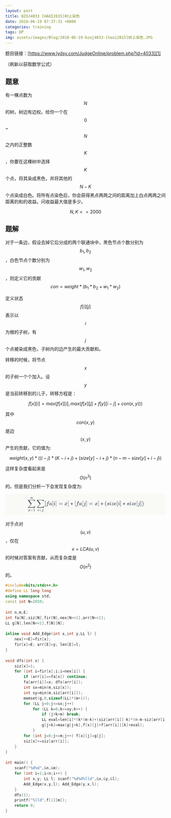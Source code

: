 ```yaml
---
layout: post
title: BZOJ4033 [HAOI2015]树上染色
date: 2018-06-19 07:37:31 +0800
categories: training
tags: DP
img: assets/images/Blog/2018-06-19-bzoj4033-[haoi2015]树上染色.JPG
---
```


题目链接：[https://www.lydsy.com/JudgeOnline/problem.php?id=4033][1]

（刷新以获取数学公式）

## **题意**

有一棵点数为$$N$$的树，树边有边权。给你一个在$$0$$~$$N$$之内的正整数$$K$$，你要在这棵树中选择$$K$$个点，将其染成黑色，并将其他的$$N-K$$个点染成白色。将所有点染色后，你会获得黑点两两之间的距离加上白点两两之间距离的和的收益。问收益最大值是多少。

$$N,K<=2000$$

## **题解**

对于一条边，假设去掉它后分成的两个联通块中，黑色节点个数分别为$$b_1,b_2$$，白色节点个数分别为$$w_1,w_2$$，则定义它的贡献$$con=weight*(b_1*b_2+w_1*w_2)$$

定义状态$$f[i][j]$$表示以$$i$$为根的子树，有$$j$$个点被染成黑色，子树内的边产生的最大贡献和。

转移的时候，将节点$$x$$的子树一个个加入。设$$y$$是当前转移到的儿子，转移方程是：

$$ f[x][i]=max(f[x][i],max(f[x][j]+f[y][i-j]+con(x,y)))$$

其中$$con(x,y)$$是边$$(x,y)$$产生的贡献，它的值为:

$$ weight(x,y)*((i-j)*(K-i+j)+(size[y]-i+j)*(n-m-size[y]+i-j)) $$

这样复杂度看起来是$$O(n^3)$$的。但是我们分析一下会发现复杂度为:

![](assets/images/Blog/2018-06-19-bzoj4033-[haoi2015]树上染色(2).JPG)

对于点对$$(u,v)$$，仅在$$x=LCA(u,v)$$的时候对答案有贡献，从而复杂度是$$O(n^2)$$的。

```cpp
#include<bits/stdc++.h>
#define LL long long 
using namespace std;
const int N=2050;

int n,m,E;
int fa[N],siz[N],fir[N],nex[N<<1],arr[N<<1];
LL g[N],len[N<<1],f[N][N];

inline void Add_Edge(int x,int y,LL l) {
	nex[++E]=fir[x];
	fir[x]=E; arr[E]=y; len[E]=l;
}

void dfs(int x) {
	siz[x]=1;
	for (int i=fir[x];i;i=nex[i]) {
		if (arr[i]==fa[x]) continue;
		fa[arr[i]]=x; dfs(arr[i]);
		int sx=min(m,siz[x]);
		int sy=min(m,siz[arr[i]]);
		memset(g,0,sizeof(LL)*(m+1));
		for (LL j=0;j<=sx;j++)
			for (LL k=0;k<=sy;k++) {
				if (j+k>m) break;
				LL eval=len[i]*(k*(m-k)+(siz[arr[i]]-k)*(n-m-siz[arr[i]]+k));
				g[j+k]=max(g[j+k],f[x][j]+f[arr[i]][k]+eval);
			}
		for (int j=0;j<=m;j++) f[x][j]=g[j];
		siz[x]+=siz[arr[i]];
	}
}

int main() {
	scanf("%d%d",&n,&m);
	for (int i=1;i<n;i++) {
		int x,y; LL l; scanf("%d%d%lld",&x,&y,&l);
		Add_Edge(x,y,l); Add_Edge(y,x,l);
	}
	dfs(1);
	printf("%lld",f[1][m]);
	return 0;
}
```

[1]:https://www.lydsy.com/JudgeOnline/problem.php?id=4033
